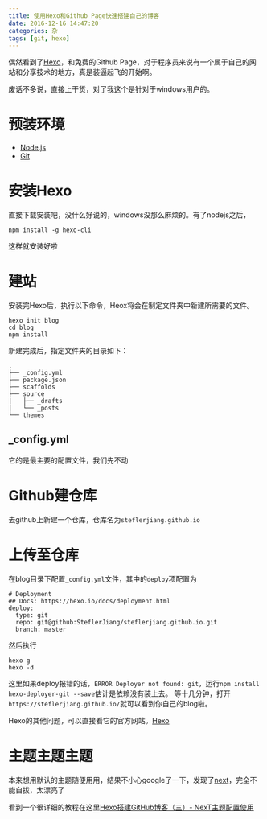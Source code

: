 ```yaml
---
title: 使用Hexo和Github Page快速搭建自己的博客
date: 2016-12-16 14:47:20
categories: 杂
tags: [git, hexo]
---
```

偶然看到了[Hexo](https://hexo.io/zh-cn/)，和免费的Github Page，对于程序员来说有一个属于自己的网站和分享技术的地方，真是装逼起飞的开始啊。

废话不多说，直接上干货，对了我这个是针对于windows用户的。
<!--more-->
# 预装环境
- [Node.js](http://nodejs.org/)
- [Git](http://git-scm.com/)

# 安装Hexo
直接下载安装吧，没什么好说的，windows没那么麻烦的。有了nodejs之后，
``` shell
npm install -g hexo-cli
```
这样就安装好啦

# 建站
安装完Hexo后，执行以下命令，Heox将会在制定文件夹中新建所需要的文件。
``` shell
hexo init blog
cd blog
npm install
```
新建完成后，指定文件夹的目录如下：
```
.
├── _config.yml
├── package.json
├── scaffolds
├── source
|   ├── _drafts
|   └── _posts
└── themes
```
## _config.yml
它的是最主要的配置文件，我们先不动

# Github建仓库
去github上新建一个仓库，仓库名为`steflerjiang.github.io`

# 上传至仓库
在blog目录下配置`_config.yml`文件，其中的`deploy`项配置为
```
# Deployment
## Docs: https://hexo.io/docs/deployment.html
deploy:
  type: git
  repo: git@github:SteflerJiang/steflerjiang.github.io.git
  branch: master
```

然后执行
```
hexo g
hexo -d
```
这里如果deploy报错的话，`ERROR Deployer not found: git`，运行`npm install hexo-deployer-git --save`估计是依赖没有装上去。
等十几分钟，打开`https://steflerjiang.github.io/`就可以看到你自己的blog啦。

Hexo的其他问题，可以直接看它的官方网站。[Hexo](https://hexo.io/zh-cn/)

# 主题主题主题
本来想用默认的主题随便用用，结果不小心google了一下，发现了[next](http://theme-next.iissnan.com/)，完全不能自拔，太漂亮了

看到一个很详细的教程在这里[Hexo搭建GitHub博客（三）- NexT主题配置使用](https://zhiho.github.io/2015/09/29/hexo-next/)
